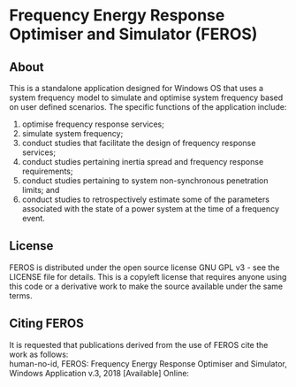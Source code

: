 # Frequency Energy Response Optimiser and Simulator (FEROS)

## About

This is a standalone application designed for Windows OS that uses a system frequency model to simulate and optimise system frequency based on user defined scenarios. The specific functions of the application include:

1. optimise frequency response services;
2. simulate system frequency;
3. conduct studies that facilitate the design of frequency response services;
4. conduct studies pertaining inertia spread and frequency response requirements;
5. conduct studies pertaining to system non-synchronous penetration limits; and
6. conduct studies to retrospectively estimate some of the parameters associated with the state of a power system at the time of a frequency event.

## License

FEROS is distributed under the open source license GNU GPL v3 - see the LICENSE file for details. This is a copyleft license that requires anyone using this code or a derivative work to make the source available under the same terms.

## Citing FEROS

It is requested that publications derived from the use of FEROS cite the work as follows:  
human-no-id, FEROS: Frequency Energy Response Optimiser and Simulator, Windows Application v.3, 2018 [Available] Online:
